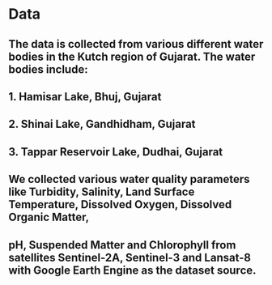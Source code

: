 # Data

## The data is collected from various different water bodies in the Kutch region of Gujarat. The water bodies include:
## 1. Hamisar Lake, Bhuj, Gujarat
## 2. Shinai Lake, Gandhidham, Gujarat
## 3. Tappar Reservoir Lake, Dudhai, Gujarat


## We collected various water quality parameters like Turbidity, Salinity, Land Surface Temperature, Dissolved Oxygen, Dissolved Organic Matter,
## pH, Suspended Matter and Chlorophyll from satellites Sentinel-2A, Sentinel-3 and Lansat-8 with Google Earth Engine as the dataset source. 
